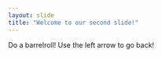 ```yaml
---
layout: slide
title: "Welcome to our second slide!"
---
```

Do a barrelroll!
Use the left arrow to go back!
